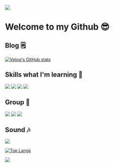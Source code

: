 <img src="https://capsule-render.vercel.app/api?type=waving&color=FF7F00&height=150&section=header" />

# Welcome to my Github 😎

## Blog 🗒️
[![Velog's GitHub stats](https://velog-readme-stats.vercel.app/api?name=se0kcess)](https://velog.io/@se0kcess/posts)

## Skills what I'm learning 📝
![](https://img.shields.io/badge/HTML5-E34F26?style=for-the-badge&logo=html5&logoColor=white)
![](https://img.shields.io/badge/CSS3-1572B6?style=for-the-badge&logo=css3&logoColor=white)
![](https://img.shields.io/badge/JSS-F7DF1E?style=for-the-badge&logo=JSS&logoColor=white)
![](https://img.shields.io/badge/React-20232A?style=for-the-badge&logo=react&logoColor=61DAFB)

## Group 👐
![](https://img.shields.io/badge/Slack-4A154B?style=for-the-badge&logo=slack&logoColor=white)
![](https://img.shields.io/badge/Discord-7289DA?style=for-the-badge&logo=discord&logoColor=white)
![](https://img.shields.io/badge/Zoom-2D8CFF?style=for-the-badge&logo=zoom&logoColor=white)

## Sound 🎶
![](https://img.shields.io/badge/YouTube_Music-FF0000?style=for-the-badge&logo=youtube-music&logoColor=white)

[![Top Langs](https://github-readme-stats.vercel.app/api/top-langs/?username=se0kcess)](https://github.com/anuraghazra/github-readme-stats)

<!--
**se0kcess/se0kcess** is a ✨ _special_ ✨ repository because its `README.md` (this file) appears on your GitHub profile.

Here are some ideas to get you started:

- 🔭 I’m currently working on ...
- 🌱 I’m currently learning ...
- 👯 I’m looking to collaborate on ...
- 🤔 I’m looking for help with ...
- 💬 Ask me about ...
- 📫 How to reach me: ...
- 😄 Pronouns: ...
- ⚡ Fun fact: ...
-->
<img src="https://capsule-render.vercel.app/api?type=waving&color=FF7F00&height=150&section=footer" />
